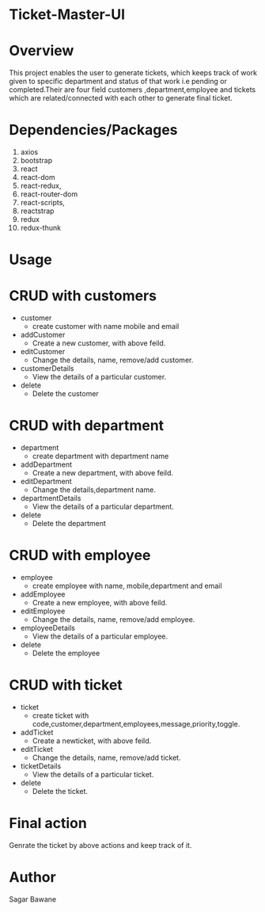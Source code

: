 # Ticket-Master-UI
# Overview
This project enables the user to generate tickets, which keeps track of work given to specific department and status of that work i.e pending or completed.Their are four field customers ,department,employee and tickets which are related/connected with each other to generate final ticket.

# Dependencies/Packages
1. axios
2. bootstrap
3. react
4. react-dom
5. react-redux,
6. react-router-dom
7. react-scripts,
8. reactstrap
9. redux
10. redux-thunk

# Usage
# CRUD with customers
* customer
  - create customer with name mobile and email
* addCustomer
  - Create a new customer, with above feild.
* editCustomer
  - Change the details, name, remove/add customer.
* customerDetails
  - View the details of a particular customer.
* delete
  - Delete the customer
# CRUD with department
* department
  - create department with department name 
* addDepartment
  - Create a new department, with above feild.
* editDepartment
  - Change the details,department name.
* departmentDetails
  - View the details of a particular department.
* delete
  - Delete the department
# CRUD with employee
* employee
  - create employee with name, mobile,department and email
* addEmployee
  - Create a new employee, with above feild.
* editEmployee
  - Change the details, name, remove/add employee.
* employeeDetails
  - View the details of a particular employee.
* delete
  - Delete the employee  
# CRUD with ticket
* ticket
  - create ticket with code,customer,department,employees,message,priority,toggle.
* addTicket
  - Create a newticket, with above feild.
* editTicket
  - Change the details, name, remove/add ticket.
* ticketDetails
  - View the details of a particular ticket.
* delete
  - Delete the ticket.
# Final action  
Genrate the ticket by above actions and keep track of it.  

# Author
Sagar Bawane
